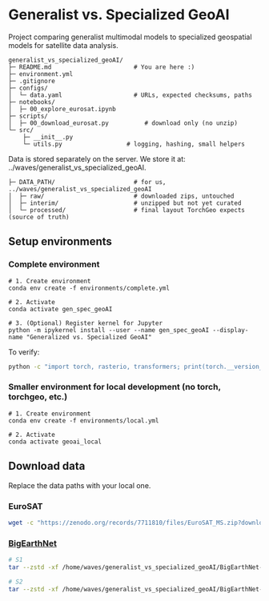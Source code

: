 # Generalist vs. Specialized GeoAI
Project comparing generalist multimodal models to specialized geospatial models for satellite data analysis. 

```
generalist_vs_specialized_geoAI/
├─ README.md                       # You are here :) 
├─ environment.yml
├─ .gitignore
├─ configs/
│  └─ data.yaml                    # URLs, expected checksums, paths
├─ notebooks/
│  ├─ 00_explore_eurosat.ipynb
├─ scripts/
│  ├─ 00_download_eurosat.py          # download only (no unzip)
└─ src/
    ├─ __init__.py
    └─ utils.py                  # logging, hashing, small helpers

```

Data is stored separately on the server. We store it at: ../waves/generalist_vs_specialized_geoAI. 

```
├─ DATA_PATH/                      # for us, ../waves/generalist_vs_specialized_geoAI
│  ├─ raw/                         # downloaded zips, untouched
│  ├─ interim/                     # unzipped but not yet curated
│  └─ processed/                   # final layout TorchGeo expects (source of truth)
```


## Setup environments

### Complete environment
```
# 1. Create environment
conda env create -f environments/complete.yml

# 2. Activate
conda activate gen_spec_geoAI

# 3. (Optional) Register kernel for Jupyter
python -m ipykernel install --user --name gen_spec_geoAI --display-name "Generalized vs. Specialized GeoAI"
```

To verify: 

```bash
python -c "import torch, rasterio, transformers; print(torch.__version__, rasterio.__version__)"
```

### Smaller environment for local development (no torch, torchgeo, etc.)

```
# 1. Create environment
conda env create -f environments/local.yml

# 2. Activate
conda activate geoai_local
```

## Download data

Replace the data paths with your local one. 

### EuroSAT

```bash
wget -c "https://zenodo.org/records/7711810/files/EuroSAT_MS.zip?download=1" -O /home/waves/generalist_vs_specialized_geoAI/EuroSAT/EuroSAT_MS.zip -d /home/waves/generalist_vs_specialized_geoAI/EuroSAT/raw
```

### [BigEarthNet](https://bigearth.net/)

```bash
# S1
tar --zstd -xf /home/waves/generalist_vs_specialized_geoAI/BigEarthNet-S1/raw/BigEarthNet-S1.tar.zst -C /home/waves/generalist_vs_specialized_geoAI/BigEarthNet-S1/raw

# S2
tar --zstd -xf /home/waves/generalist_vs_specialized_geoAI/BigEarthNet-S2/raw/BigEarthNet-S2.tar.zst -C /home/waves/generalist_vs_specialized_geoAI/BigEarthNet-S2/raw
```
